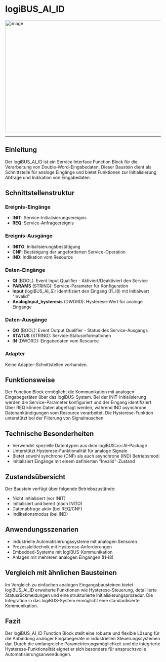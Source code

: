 # logiBUS_AI_ID

<img width="1998" height="363" alt="image" src="https://github.com/user-attachments/assets/c03aec55-c580-46c1-8d13-7cfd30b77783" />

* * * * * * * * * *

## Einleitung
Der logiBUS_AI_ID ist ein Service Interface Function Block für die Verarbeitung von Double-Word-Eingabedaten. Dieser Baustein dient als Schnittstelle für analoge Eingänge und bietet Funktionen zur Initialisierung, Abfrage und Indikation von Eingabedaten.

## Schnittstellenstruktur

### **Ereignis-Eingänge**
- **INIT**: Service-Initialisierungsereignis
- **REQ**: Service-Anfrageereignis

### **Ereignis-Ausgänge**
- **INITO**: Initialisierungsbestätigung
- **CNF**: Bestätigung der angeforderten Service-Operation
- **IND**: Indikation vom Resource

### **Daten-Eingänge**
- **QI** (BOOL): Event Input Qualifier - Aktiviert/Deaktiviert den Service
- **PARAMS** (STRING): Service-Parameter für Konfiguration
- **Input** (logiBUS_AI_S): Identifiziert den Eingang (I1..I8) mit Initialwert "Invalid"
- **AnalogInput_hysteresis** (DWORD): Hysterese-Wert für analoge Eingänge

### **Daten-Ausgänge**
- **QO** (BOOL): Event Output Qualifier - Status des Service-Ausgangs
- **STATUS** (STRING): Service-Statusinformationen
- **IN** (DWORD): Eingabedaten vom Resource

### **Adapter**
Keine Adapter-Schnittstellen vorhanden.

## Funktionsweise
Der Function Block ermöglicht die Kommunikation mit analogen Eingabegeräten über das logiBUS-System. Bei der INIT-Initialisierung werden die Service-Parameter konfiguriert und der Eingang identifiziert. Über REQ können Daten abgefragt werden, während IND asynchrone Datenankündigungen vom Resource verarbeitet. Die Hysterese-Funktion unterstützt bei der Filterung von Signalrauschen.

## Technische Besonderheiten
- Verwendet spezielle Datentypen aus dem logiBUS::io::AI-Package
- Unterstützt Hysterese-Funktionalität für analoge Signale
- Bietet sowohl synchrone (CNF) als auch asynchrone (IND) Betriebsmodi
- Initialisiert Eingänge mit einem definierten "Invalid"-Zustand

## Zustandsübersicht
Der Baustein verfügt über folgende Betriebszustände:
- Nicht initialisiert (vor INIT)
- Initialisiert und bereit (nach INITO)
- Datenabfrage aktiv (bei REQ/CNF)
- Indikationsmodus (bei IND)

## Anwendungsszenarien
- Industrielle Automatisierungssysteme mit analogen Sensoren
- Prozessleittechnik mit Hysterese-Anforderungen
- Embedded-Systeme mit logiBUS-Kommunikation
- Anlagen mit mehreren analogen Eingängen (I1-I8)

## Vergleich mit ähnlichen Bausteinen
Im Vergleich zu einfachen analogen Eingangsbausteinen bietet logiBUS_AI_ID erweiterte Funktionen wie Hysterese-Steuerung, detaillierte Statusrückmeldungen und eine strukturierte Initialisierungsprozedur. Die Integration in das logiBUS-System ermöglicht eine standardisierte Kommunikation.

## Fazit
Der logiBUS_AI_ID Function Block stellt eine robuste und flexible Lösung für die Anbindung analoger Eingabegeräte in industriellen Steuerungssystemen dar. Durch die umfangreiche Parametrierungsmöglichkeit und die integrierte Hysterese-Funktionalität eignet er sich besonders für anspruchsvolle Automatisierungsanwendungen.
